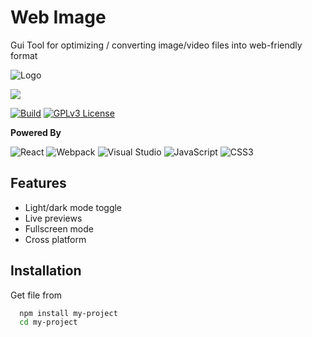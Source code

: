 
# Web Image

Gui Tool for optimizing / converting image/video files into web-friendly format




![Logo](https://cloud.sutora.org/s/KW2mDqaTamZFTDj)

<img src="https://cloud.sutora.org/s/KW2mDqaTamZFTDj" />
    
[![Build](https://img.shields.io/github/workflow/status/yusa-imit/WebImage/Build)]()
[![GPLv3 License](https://img.shields.io/badge/License-GPL%20v3-yellow.svg)](https://opensource.org/licenses/)


  
**Powered By**

![React](https://img.shields.io/badge/react-%2320232a.svg?style=for-the-badge&logo=react&logoColor=%2361DAFB)
![Webpack](https://img.shields.io/badge/webpack-%238DD6F9.svg?style=for-the-badge&logo=webpack&logoColor=black)
![Visual Studio](https://img.shields.io/badge/Visual%20Studio-5C2D91.svg?style=for-the-badge&logo=visual-studio&logoColor=white)
![JavaScript](https://img.shields.io/badge/javascript-%23323330.svg?style=for-the-badge&logo=javascript&logoColor=%23F7DF1E)
![CSS3](https://img.shields.io/badge/css3-%231572B6.svg?style=for-the-badge&logo=css3&logoColor=white)
## Features

- Light/dark mode toggle
- Live previews
- Fullscreen mode
- Cross platform

  
## Installation

Get file from 

```bash
  npm install my-project
  cd my-project
```
    
